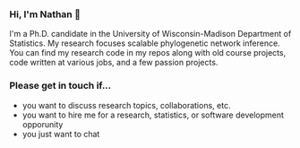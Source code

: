### Hi, I'm Nathan 👋

I'm a Ph.D. candidate in the University of Wisconsin-Madison Department of Statistics. My research focuses scalable phylogenetic network inference. You can find my research code in my repos along with old course projects, code written at various jobs, and a few passion projects.

### Please get in touch if...

- you want to discuss research topics, collaborations, etc.
- you want to hire me for a research, statistics, or software development opporunity
- you just want to chat

<!--
**NathanKolbow/NathanKolbow** is a ✨ _special_ ✨ repository because its `README.md` (this file) appears on your GitHub profile.

Here are some ideas to get you started:

- 🔭 I’m currently working on ...
- 🌱 I’m currently learning ...
- 👯 I’m looking to collaborate on ...
- 🤔 I’m looking for help with ...
- 💬 Ask me about ...
- 📫 How to reach me: ...
- 😄 Pronouns: ...
- ⚡ Fun fact: ...
-->
